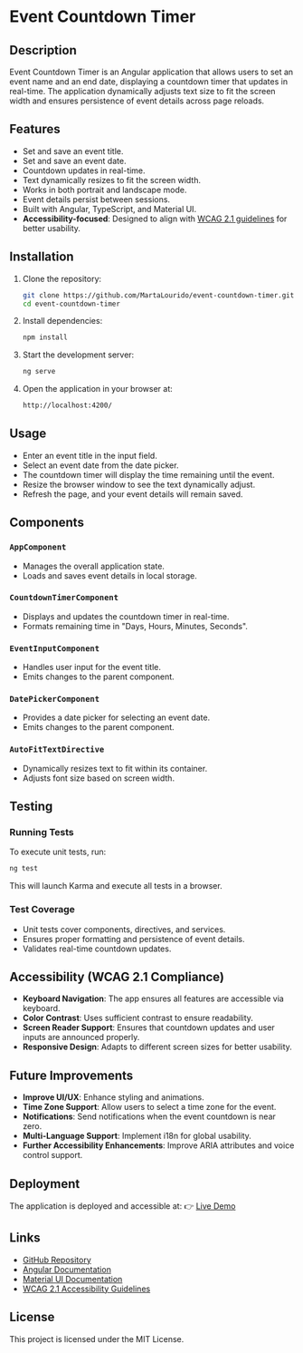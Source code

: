 # Event Countdown Timer

## Description

Event Countdown Timer is an Angular application that allows users to set an event name and an end date, displaying a countdown timer that updates in real-time. The application dynamically adjusts text size to fit the screen width and ensures persistence of event details across page reloads.

## Features

- Set and save an event title.
- Set and save an event date.
- Countdown updates in real-time.
- Text dynamically resizes to fit the screen width.
- Works in both portrait and landscape mode.
- Event details persist between sessions.
- Built with Angular, TypeScript, and Material UI.
- **Accessibility-focused**: Designed to align with [WCAG 2.1 guidelines](https://www.w3.org/WAI/WCAG21/quickref/) for better usability.

## Installation

1. Clone the repository:
    ```sh
    git clone https://github.com/MartaLourido/event-countdown-timer.git
    cd event-countdown-timer
    ```

2. Install dependencies:
    ```sh
    npm install
    ```

3. Start the development server:
    ```sh
    ng serve
    ```

4. Open the application in your browser at:
    ```sh
    http://localhost:4200/
    ```

## Usage

- Enter an event title in the input field.
- Select an event date from the date picker.
- The countdown timer will display the time remaining until the event.
- Resize the browser window to see the text dynamically adjust.
- Refresh the page, and your event details will remain saved.

## Components

### `AppComponent`
- Manages the overall application state.
- Loads and saves event details in local storage.

### `CountdownTimerComponent`
- Displays and updates the countdown timer in real-time.
- Formats remaining time in "Days, Hours, Minutes, Seconds".

### `EventInputComponent`
- Handles user input for the event title.
- Emits changes to the parent component.

### `DatePickerComponent`
- Provides a date picker for selecting an event date.
- Emits changes to the parent component.

### `AutoFitTextDirective`
- Dynamically resizes text to fit within its container.
- Adjusts font size based on screen width.

## Testing

### Running Tests
To execute unit tests, run:
```sh
ng test
```
This will launch Karma and execute all tests in a browser.

### Test Coverage
- Unit tests cover components, directives, and services.
- Ensures proper formatting and persistence of event details.
- Validates real-time countdown updates.

## Accessibility (WCAG 2.1 Compliance)

- **Keyboard Navigation**: The app ensures all features are accessible via keyboard.
- **Color Contrast**: Uses sufficient contrast to ensure readability.
- **Screen Reader Support**: Ensures that countdown updates and user inputs are announced properly.
- **Responsive Design**: Adapts to different screen sizes for better usability.

## Future Improvements

- **Improve UI/UX**: Enhance styling and animations.
- **Time Zone Support**: Allow users to select a time zone for the event.
- **Notifications**: Send notifications when the event countdown is near zero.
- **Multi-Language Support**: Implement i18n for global usability.
- **Further Accessibility Enhancements**: Improve ARIA attributes and voice control support.

## Deployment

The application is deployed and accessible at:
👉 [Live Demo](https://MartaLourido.github.io/event-countdown-timer/)

## Links

- [GitHub Repository](https://github.com/MartaLourido/event-countdown-timer)
- [Angular Documentation](https://angular.io/docs)
- [Material UI Documentation](https://material.angular.io/)
- [WCAG 2.1 Accessibility Guidelines](https://www.w3.org/WAI/WCAG21/quickref/)

## License

This project is licensed under the MIT License.

